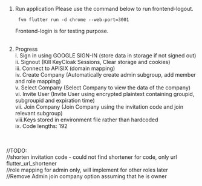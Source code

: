 1. Run application
    Please use the command below to run frontend-logout.

        fvm flutter run -d chrome --web-port=3001

    Frontend-login is for testing purpose.<br><br>

2. Progress<br>
    i.   Sign in using GOOGLE SIGN-IN (store data in storage if not signed out)<br>
    ii.  Signout (Kill KeyCloak Sessions, Clear storage and cookies)<br>
    iii. Connect to APISIX (domain mapping)<br>
    iv.  Create Company (Automatically create admin subgroup, add member and role mapping)<br>
    v.   Select Company (Select Company to view the data of the company)<br>
    vi.  Invite User (Invite User using encrypted plaintext containing groupid, subgroupid and expiration time) <br>
    vii. Join Company (Join Company using the invitation code and join relevant subgroup)<br>
    viii.Keys stored in environment file rather than hardcoded<br>
    ix.  Code lengths: 192<br><br><br>

//TODO:<br>
//shorten invitation code - could not find shortener for code, only url<br>
    flutter_url_shortener <br>
//role mapping for admin only, will implement for other roles later<br>
//Remove Admin join company option assuming that he is owner <br>

